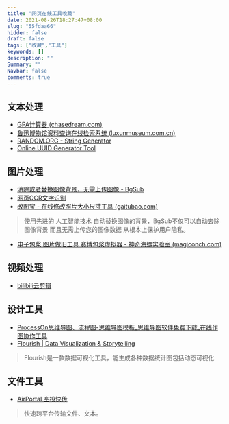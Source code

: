 ```yaml
---
title: "网页在线工具收藏"
date: 2021-08-26T18:27:47+08:00
slug: "55fdaa66"
hidden: false
draft: false
tags: ["收藏","工具"]
keywords: []
description: ""
Summary: ""
Navbar: false
comments: true
---
```




<!--more-->

## 文本处理

- [GPA计算器 (chasedream.com)](https://apps.chasedream.com/gpa/#)
- [鲁迅博物馆资料查询在线检索系统 (luxunmuseum.com.cn)](http://www.luxunmuseum.com.cn/cx/?dt_dapp=1)
- [RANDOM.ORG - String Generator](https://www.random.org/strings/?num=1&len=7&digits=on&upperalpha=on&loweralpha=on&format=html&rnd=new)
- [Online UUID Generator Tool](https://www.uuidgenerator.net/)

## 图片处理

- [消除或者替换图像背景，无需上传图像 - BgSub](https://bgsub.cn/webapp/)
- [网页OCR文字识别](https://web.baimiaoapp.com/)
- [改图宝 - 在线修改照片大小尺寸工具 (gaitubao.com)](https://www.gaitubao.com/)

> 使用先进的 人工智能技术 自动替换图像的背景，BgSub不仅可以自动去除图像背景 而且无需上传您的图像数据 从根本上保护用户隐私。

- [电子包浆 图片做旧工具 赛博包浆虚拟器 - 神奇海螺实验室 (magiconch.com)](https://magiconch.com/patina/)

## 视频处理

- [bilibili云剪辑](https://member.bilibili.com/studio/bs-editor/projects)

## 设计工具

- [ProcessOn思维导图、流程图-思维导图模板_思维导图软件免费下载_在线作图协作工具](https://www.processon.com/;jsessionid=C7880029D3B9AC2C8A14204A16E8AB6D.jvm1)
- [Flourish | Data Visualization & Storytelling](https://flourish.studio/)

> Flourish是一款数据可视化工具，能生成各种数据统计图包括动态可视化

## 文件工具

- [AirPortal 空投快传](https://airportal.cn/)

> 快速跨平台传输文件、文本。

